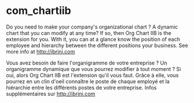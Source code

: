# com_chartiib

Do you need to make your company's organizational chart ? A dynamic chart that you can modify at any time? If so, then Org Chart IIB is the extension for you. With it, you can at a glance know the position of each employee and hierarchy between the different positions your business. See more info at http://ibrini.com

Vous avez besoin de faire l'organigramme de votre entreprise ? Un organigramme dynamique que vous pourrez modifier à tout moment ? Si oui, alors Org Chart IIB est l'extension qu'il vous faut. Grâce à elle, vous pourrez en un clin d'oeil connaître le poste de chaque employé et la hiérarchie entre les différents postes de votre entreprise. Infos supplémentaires sur http://ibrini.com


